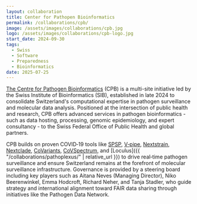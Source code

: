```yaml
---
layout: collaboration
title: Center for Pathopen Bioinformatics
permalink: /collaborations/cpb/
image: /assets/images/collaborations/cpb.jpg
logo: /assets/images/collaborations/cpb-logo.jpg
start_date: 2024-09-30
tags:
  - Swiss
  - Software
  - Preparedness
  - Bioinformatics
date: 2025-07-25
---
```


[The Centre for Pathogen Bioinformatics](https://www.sib.swiss/centre-for-pathogen-bioinformatics) (CPB) is a multi-site initiative led by the Swiss Institute of Bioinformatics (SIB), established in late 2024 to consolidate Switzerland's computational expertise in pathogen surveillance and molecular data analysis. Positioned at the intersection of public health and research, CPB offers advanced services in pathogen bioinformatics - such as data hosting, processing, genomic epidemiology, and expert consultancy - to the Swiss Federal Office of Public Health and global partners.

CPB builds on proven COVID‑19 tools like [SPSP](https://spsp.ch/), [V‑pipe](https://cbg-ethz.github.io/V-pipe/), [Nextstrain](https://nextstrain.org/), [Nextclade](https://clades.nextstrain.org/), [CoVariants](https://covariants.org/), [CoVSpectrum](https://cov-spectrum.org/explore/Switzerland/AllSamples/Past6M), and [Loculus]({{ "/collaborations/pathoplexus/" | relative_url }}) to drive real‑time pathogen surveillance and ensure Switzerland remains at the forefront of molecular surveillance infrastructure. Governance is provided by a steering board including key players such as Aitana Neves (Managing Director), Niko Beerenwinkel, Emma Hodcroft, Richard Neher, and Tanja Stadler, who guide strategy and international alignment toward FAIR data sharing through initiatives like the Pathogen Data Network.
